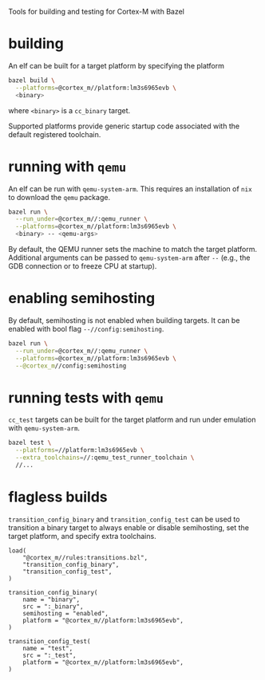 Tools for building and testing for Cortex-M with Bazel

# building

An elf can be built for a target platform by specifying the platform

```sh
bazel build \
  --platforms=@cortex_m//platform:lm3s6965evb \
  <binary>
```

where `<binary>` is a `cc_binary` target.

Supported platforms provide generic startup code associated with the default
registered toolchain.

# running with `qemu`

An elf can be run with `qemu-system-arm`. This requires an installation of `nix`
to download the `qemu` package.

```sh
bazel run \
  --run_under=@cortex_m//:qemu_runner \
  --platforms=@cortex_m//platform:lm3s6965evb \
  <binary> -- <qemu-args>
```

By default, the QEMU runner sets the machine to match the target platform.
Additional arguments can be passed to `qemu-system-arm` after `--` (e.g., the
GDB connection or to freeze CPU at startup).

# enabling semihosting

By default, semihosting is not enabled when building targets. It can be enabled
with bool flag `--//config:semihosting`.

```sh
bazel run \
  --run_under=@cortex_m//:qemu_runner \
  --platforms=@cortex_m//platform:lm3s6965evb \
  --@cortex_m//config:semihosting
```

# running tests with `qemu`

`cc_test` targets can be built for the target platform and run under emulation
with `qemu-system-arm`.

```sh
bazel test \
  --platforms=//platform:lm3s6965evb \
  --extra_toolchains=//:qemu_test_runner_toolchain \
  //...
```

# flagless builds

`transition_config_binary` and `transition_config_test` can be used to
transition a binary target to always enable or disable semihosting, set the
target platform, and specify extra toolchains.

```starlark
load(
    "@cortex_m//rules:transitions.bzl",
    "transition_config_binary",
    "transition_config_test",
)

transition_config_binary(
    name = "binary",
    src = ":_binary",
    semihosting = "enabled",
    platform = "@cortex_m//platform:lm3s6965evb",
)

transition_config_test(
    name = "test",
    src = ":_test",
    platform = "@cortex_m//platform:lm3s6965evb",
)
```
